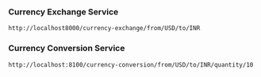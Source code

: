 ### Currency Exchange Service
`http://localhost8000/currency-exchange/from/USD/to/INR`

### Currency Conversion Service
`http://localhost:8100/currency-conversion/from/USD/to/INR/quantity/10`